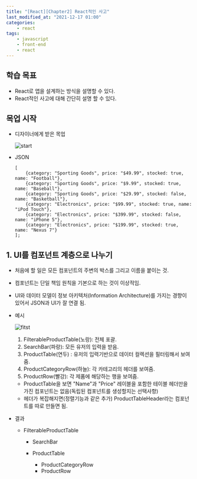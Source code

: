 ```yaml
---
title: "[React][Chapter2] React적인 사고"
last_modified_at: "2021-12-17 01:00"
categories:
    - react
tags:
    - javascript
    - front-end
    - react
---
```

## 학습 목표
* React로 앱을 설계하는 방식을 설명할 수 있다.
* React적인 사고에 대해 간단히 설명 할 수 있다.

## 목업 시작

* 디자이너에게 받은 목업

    ![start](https://ko.reactjs.org/static/1071fbcc9eed01fddc115b41e193ec11/d4770/thinking-in-react-mock.png)

* JSON

    ```text
    [
        {category: "Sporting Goods", price: "$49.99", stocked: true, name: "Football"},
        {category: "Sporting Goods", price: "$9.99", stocked: true, name: "Baseball"},
        {category: "Sporting Goods", price: "$29.99", stocked: false, name: "Basketball"},
        {category: "Electronics", price: "$99.99", stocked: true, name: "iPod Touch"},
        {category: "Electronics", price: "$399.99", stocked: false, name: "iPhone 5"},
        {category: "Electronics", price: "$199.99", stocked: true, name: "Nexus 7"}
    ];

    ```
## 1. UI를 컴포넌트 계층으로 나누기

* 처음에 할 일은 모든 컴포넌트의 주변의 박스를 그리고 이름을 붙이는 것.
* 컴포넌트는 단일 책임 원칙을 기본으로 하는 것이 이상적임. 
* UI와 데이터 모델이 정보 아키텍처(Information Architecture)를 가지는 경향이 있어서 JSON과 UI가 잘 연결 됨.
* 예시

    ![fitst](https://ko.reactjs.org/static/9381f09e609723a8bb6e4ba1a7713b46/90cbd/thinking-in-react-components.png)

    1. FilterableProductTable(노랑): 전체 포괄.
    2. SearchBar(파랑): 모든 유저의 입력을 받음.
    3. ProductTable(연두) : 유저의 입력기반으로 데이터 컬렉션을 필터링해서 보여줌.
    4. ProductCategoryRow(하늘): 각 카테고리의 헤더를 보여줌.
    5. ProductRow(빨강): 각 제품에 해당하는 행을 보여줌.

    *  ProductTable을 보면 "Name"과 "Price" 레이블을 포함한 테이블 헤더만을 가진 컴포넌트는 없음(독립된 컴포넌트를 생성할지는 선택사항)
    * 헤더가 복잡해지면(정렬기능과 같은 추가) ProductTableHeader라는 컴포넌트를 따로 만들면 됨.

* 결과

    * FilterableProductTable

        * SearchBar

        * ProductTable

            * ProductCategoryRow
            * ProductRow


